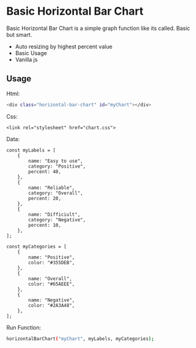 # Basic Horizontal Bar Chart

Basic Horizontal Bar Chart is a simple graph function like its called.
Basic but smart. 


- Auto resizing by highest percent value
- Basic Usage
- Vanilla js

## Usage

Html:
```sh
<div class="horizontal-bar-chart" id="myChart"></div>
```

Css:
```
<link rel="stylesheet" href="chart.css">
```

Data:
```
const myLabels = [
    {
        name: "Easy to use",
        category: "Positive",
        percent: 40,
    },
    {
        name: "Reliable",
        category: "Overall",
        percent: 20,
    },
    {
        name: "Difficiult",
        category: "Negative",
        percent: 10,
    },
];

const myCategories = [
    {
        name: "Positive",
        color: "#355DEB",
    },
    {
        name: "Overall",
        color: "#65AEEE",
    },
    {
        name: "Negative",
        color: "#2A3A48",
    },
];
```

Run Function:
```sh
horizontalBarChart("myChart", myLabels, myCategories);
```